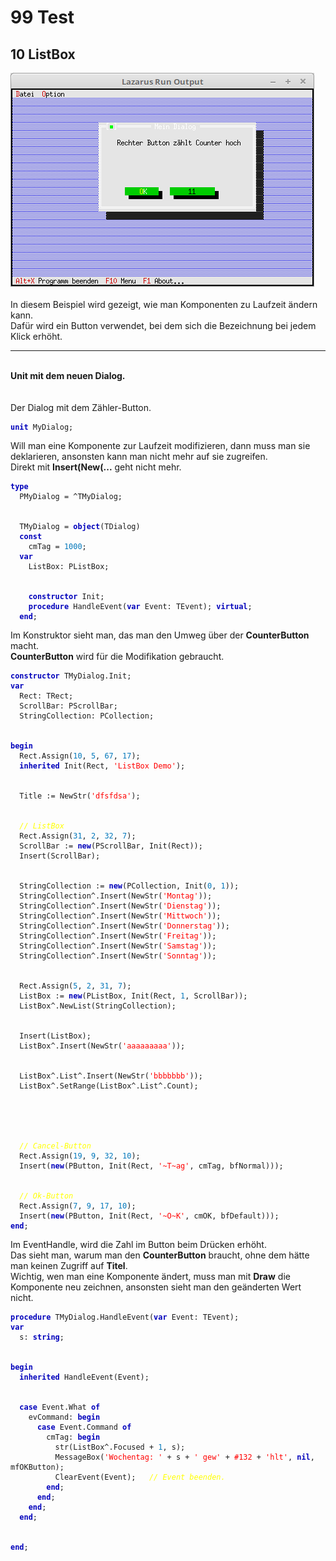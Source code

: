 <html>
    <b><h1>99 Test</h1></b>
    <b><h2>10 ListBox</h2></b>
<img src="image.png" alt="Selfhtml"><br><br>
In diesem Beispiel wird gezeigt, wie man Komponenten zu Laufzeit ändern kann.<br>
Dafür wird ein Button verwendet, bei dem sich die Bezeichnung bei jedem Klick erhöht.<br>
<hr><br>
<b>Unit mit dem neuen Dialog.</b><br>
<br><br>
Der Dialog mit dem Zähler-Button.<br>
<pre><code><b><font color="0000BB">unit</font></b> MyDialog;
</code></pre>
Will man eine Komponente zur Laufzeit modifizieren, dann muss man sie deklarieren, ansonsten kann man nicht mehr auf sie zugreifen.<br>
Direkt mit <b>Insert(New(...</b> geht nicht mehr.<br>
<pre><code><b><font color="0000BB">type</font></b>
  PMyDialog = ^TMyDialog;
<br>
  TMyDialog = <b><font color="0000BB">object</font></b>(TDialog)
  <b><font color="0000BB">const</font></b>
    cmTag = <font color="#0077BB">1000</font>;
  <b><font color="0000BB">var</font></b>
    ListBox: PListBox;
<br>
    <b><font color="0000BB">constructor</font></b> Init;
    <b><font color="0000BB">procedure</font></b> HandleEvent(<b><font color="0000BB">var</font></b> Event: TEvent); <b><font color="0000BB">virtual</font></b>;
  <b><font color="0000BB">end</font></b>;
</code></pre>
Im Konstruktor sieht man, das man den Umweg über der <b>CounterButton</b> macht.<br>
<b>CounterButton</b> wird für die Modifikation gebraucht.<br>
<pre><code><b><font color="0000BB">constructor</font></b> TMyDialog.Init;
<b><font color="0000BB">var</font></b>
  Rect: TRect;
  ScrollBar: PScrollBar;
  StringCollection: PCollection;
<br>
<b><font color="0000BB">begin</font></b>
  Rect.Assign(<font color="#0077BB">10</font>, <font color="#0077BB">5</font>, <font color="#0077BB">67</font>, <font color="#0077BB">17</font>);
  <b><font color="0000BB">inherited</font></b> Init(Rect, <font color="#FF0000">'ListBox Demo'</font>);
<br>
  Title := NewStr(<font color="#FF0000">'dfsfdsa'</font>);
<br>
  <i><font color="#FFFF00">// ListBox</font></i>
  Rect.Assign(<font color="#0077BB">31</font>, <font color="#0077BB">2</font>, <font color="#0077BB">32</font>, <font color="#0077BB">7</font>);
  ScrollBar := <b><font color="0000BB">new</font></b>(PScrollBar, Init(Rect));
  Insert(ScrollBar);
<br>
  StringCollection := <b><font color="0000BB">new</font></b>(PCollection, Init(<font color="#0077BB">0</font>, <font color="#0077BB">1</font>));
  StringCollection^.Insert(NewStr(<font color="#FF0000">'Montag'</font>));
  StringCollection^.Insert(NewStr(<font color="#FF0000">'Dienstag'</font>));
  StringCollection^.Insert(NewStr(<font color="#FF0000">'Mittwoch'</font>));
  StringCollection^.Insert(NewStr(<font color="#FF0000">'Donnerstag'</font>));
  StringCollection^.Insert(NewStr(<font color="#FF0000">'Freitag'</font>));
  StringCollection^.Insert(NewStr(<font color="#FF0000">'Samstag'</font>));
  StringCollection^.Insert(NewStr(<font color="#FF0000">'Sonntag'</font>));
<br>
  Rect.Assign(<font color="#0077BB">5</font>, <font color="#0077BB">2</font>, <font color="#0077BB">31</font>, <font color="#0077BB">7</font>);
  ListBox := <b><font color="0000BB">new</font></b>(PListBox, Init(Rect, <font color="#0077BB">1</font>, ScrollBar));
  ListBox^.NewList(StringCollection);
<br>
  Insert(ListBox);
  ListBox^.Insert(NewStr(<font color="#FF0000">'aaaaaaaaa'</font>));
<br>
  ListBox^.List^.Insert(NewStr(<font color="#FF0000">'bbbbbbb'</font>));
  ListBox^.SetRange(ListBox^.List^.Count);
<br>

<br>
  <i><font color="#FFFF00">// Cancel-Button</font></i>
  Rect.Assign(<font color="#0077BB">19</font>, <font color="#0077BB">9</font>, <font color="#0077BB">32</font>, <font color="#0077BB">10</font>);
  Insert(<b><font color="0000BB">new</font></b>(PButton, Init(Rect, <font color="#FF0000">'~T~ag'</font>, cmTag, bfNormal)));
<br>
  <i><font color="#FFFF00">// Ok-Button</font></i>
  Rect.Assign(<font color="#0077BB">7</font>, <font color="#0077BB">9</font>, <font color="#0077BB">17</font>, <font color="#0077BB">10</font>);
  Insert(<b><font color="0000BB">new</font></b>(PButton, Init(Rect, <font color="#FF0000">'~O~K'</font>, cmOK, bfDefault)));
<b><font color="0000BB">end</font></b>;
</code></pre>
Im EventHandle, wird die Zahl im Button beim Drücken erhöht.<br>
Das sieht man, warum man den <b>CounterButton</b> braucht, ohne dem hätte man keinen Zugriff auf <b>Titel</b>.<br>
Wichtig, wen man eine Komponente ändert, muss man mit <b>Draw</b> die Komponente neu zeichnen, ansonsten sieht man den geänderten Wert nicht.<br>
<pre><code><b><font color="0000BB">procedure</font></b> TMyDialog.HandleEvent(<b><font color="0000BB">var</font></b> Event: TEvent);
<b><font color="0000BB">var</font></b>
  s: <b><font color="0000BB">string</font></b>;
<br>
<b><font color="0000BB">begin</font></b>
  <b><font color="0000BB">inherited</font></b> HandleEvent(Event);
<br>
  <b><font color="0000BB">case</font></b> Event.What <b><font color="0000BB">of</font></b>
    evCommand: <b><font color="0000BB">begin</font></b>
      <b><font color="0000BB">case</font></b> Event.Command <b><font color="0000BB">of</font></b>
        cmTag: <b><font color="0000BB">begin</font></b>
          str(ListBox^.Focused + <font color="#0077BB">1</font>, s);
          MessageBox(<font color="#FF0000">'Wochentag: '</font> + s + <font color="#FF0000">' gew'</font> + <font color="#FF0000">#132</font> + <font color="#FF0000">'hlt'</font>, <b><font color="0000BB">nil</font></b>, mfOKButton);
          ClearEvent(Event);   <i><font color="#FFFF00">// Event beenden.</font></i>
        <b><font color="0000BB">end</font></b>;
      <b><font color="0000BB">end</font></b>;
    <b><font color="0000BB">end</font></b>;
  <b><font color="0000BB">end</font></b>;
<br>
<b><font color="0000BB">end</font></b>;
</code></pre>
<br>
</html>
